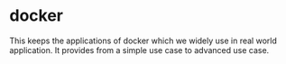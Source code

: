 # docker
This keeps the applications of docker which we widely use in real world application. It provides from a simple use case to advanced use case. 
